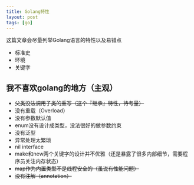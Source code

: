 ```yaml
---
title: Golang特性
layout: post
tags: [go]
---
```


这篇文章会尽量列举Golang语言的特性以及易错点

* 标准史
* 环境
* 关键字


## 我不喜欢golang的地方（主观）

* ~~父类没法调用子类的重写（这个『继承』特性，待考量）~~
* 没有重载（Overload）
* 没有参数默认值
* enum没有设计成类型，没法很好的做参数约束
* 没有泛型
* 异常处理太繁琐
* nil interface
* make和new两个关键字的设计并不优雅（还是暴露了很多内部细节，需要程序员关注内存状态）
* ~~map作为内置类型不是线程安全的（虽说有性能问题）~~
* ~~没有注解（annotation）~~